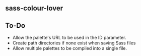 ## sass-colour-lover ##

## To-Do
* Allow the palette's URL to be used in the ID parameter.
* Create path directories if none exist when saving Sass files
* Allow multiple palettes to be compiled into a single file.